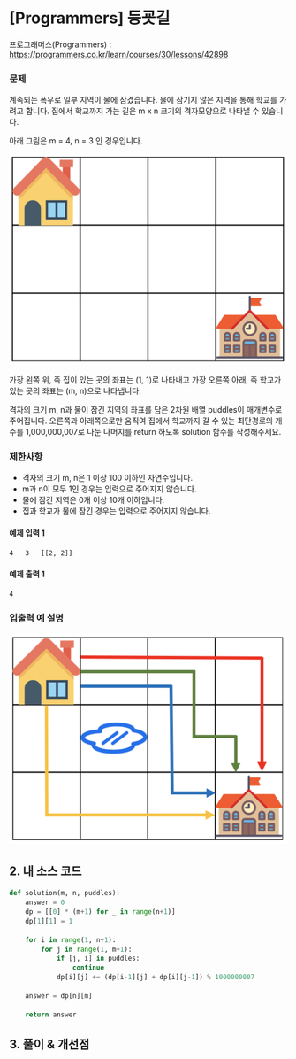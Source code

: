 # [Programmers] 등굣길

프로그래머스(Programmers) :  https://programmers.co.kr/learn/courses/30/lessons/42898

### 문제

계속되는 폭우로 일부 지역이 물에 잠겼습니다. 물에 잠기지 않은 지역을 통해 학교를 가려고 합니다. 집에서 학교까지 가는 길은 m x n 크기의 격자모양으로 나타낼 수 있습니다.

아래 그림은 m = 4, n = 3 인 경우입니다.

![img.png](images/42898_img.png)

가장 왼쪽 위, 즉 집이 있는 곳의 좌표는 (1, 1)로 나타내고 가장 오른쪽 아래, 즉 학교가 있는 곳의 좌표는 (m, n)으로 나타냅니다.

격자의 크기 m, n과 물이 잠긴 지역의 좌표를 담은 2차원 배열 puddles이 매개변수로 주어집니다. 오른쪽과 아래쪽으로만 움직여 집에서 학교까지 갈 수 있는 최단경로의 개수를 1,000,000,007로 나눈 나머지를 return 하도록 solution 함수를 작성해주세요.

### 제한사항

- 격자의 크기 m, n은 1 이상 100 이하인 자연수입니다.
- m과 n이 모두 1인 경우는 입력으로 주어지지 않습니다.
- 물에 잠긴 지역은 0개 이상 10개 이하입니다.
- 집과 학교가 물에 잠긴 경우는 입력으로 주어지지 않습니다.

#### 예제 입력 1

```
4	3	[[2, 2]]
```

#### 예제 출력 1

```
4
```

### 입출력 예 설명

![img_1.png](images/42898_img_1.png)

## 2. 내 소스 코드

```python
def solution(m, n, puddles):
    answer = 0
    dp = [[0] * (m+1) for _ in range(n+1)]
    dp[1][1] = 1

    for i in range(1, n+1):
        for j in range(1, m+1):
            if [j, i] in puddles:
                continue
            dp[i][j] += (dp[i-1][j] + dp[i][j-1]) % 1000000007

    answer = dp[n][m]

    return answer
```



## 3. 풀이 & 개선점